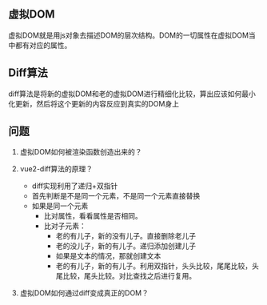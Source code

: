## 虚拟DOM

虚拟DOM就是用js对象去描述DOM的层次结构。DOM的一切属性在虚拟DOM当中都有对应的属性。

## Diff算法

diff算法是将新的虚拟DOM和老的虚拟DOM进行精细化比较，算出应该如何最小化更新，然后将这个更新的内容反应到真实的DOM身上

## 问题

1. 虚拟DOM如何被渲染函数创造出来的？
2. vue2-diff算法的原理？
   - diff实现利用了递归+双指针
   - 首先判断是不是同一个元素，不是同一个元素直接替换
   - 如果是同一个元素
     - 比对属性，看看属性是否相同。
     - 比对子元素：
       - 老的有儿子，新的没有儿子。直接删除老儿子
       - 老的没儿子，新的有儿子。递归添加创建儿子
       - 如果是文本的情况，那就创建文本
       - 老的有儿子，新的有儿子。利用双指针，头头比较，尾尾比较，头尾比较，尾头比较。对比查找之后进行复用。

3. 虚拟DOM如何通过diff变成真正的DOM？



